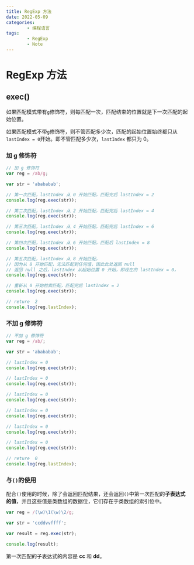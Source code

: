 ```yaml
---
title: RegExp 方法
date: 2022-05-09
categories:
        - 编程语言
tags:
        - RegExp
        - Note
---
```


# RegExp 方法

## exec()

如果匹配模式带有`g`修饰符，则每匹配一次，匹配结束的位置就是下一次匹配的起始位置。

如果匹配模式不带`g`修饰符，则不管匹配多少次，匹配的起始位置始终都只从`lastIndex = 0`开始。即不管匹配多少次，`lastIndex` 都只为 0。

### 加 g 修饰符

```js
// 加 g 修饰符
var reg = /ab/g;

var str = 'abababab';

// 第一次匹配，lastIndex 从 0 开始匹配，匹配完后 lastIndex = 2
console.log(reg.exec(str));

// 第二次匹配，lastIndex 从 2 开始匹配，匹配完后 lastIndex = 4
console.log(reg.exec(str));

// 第三次匹配，lastIndex 从 4 开始匹配，匹配完后 lastIndex = 6
console.log(reg.exec(str));

// 第四次匹配，lastIndex 从 6 开始匹配，匹配后 lastIndex = 8
console.log(reg.exec(str));

// 第五次匹配，lastIndex 从 8 开始匹配，
// 因为从 8 开始匹配，无法匹配到任何值，因此此处返回 null
// 返回 null 之后，lastIndex 从起始位置 0 开始，即现在的 lastIndex = 0，
console.log(reg.exec(str));

// 重新从 0 开始检索匹配，匹配完后 lastIndex = 2
console.log(reg.exec(str));

// reture  2
console.log(reg.lastIndex);
```

### 不加 g 修饰符

```js
// 不加 g 修饰符
var reg = /ab/;

var str = 'abababab';

// lastIndex = 0
console.log(reg.exec(str));

// lastIndex = 0
console.log(reg.exec(str));

// lastIndex = 0
console.log(reg.exec(str));

// lastIndex = 0
console.log(reg.exec(str));

// lastIndex = 0
console.log(reg.exec(str));

// lastIndex = 0
console.log(reg.exec(str));

// reture  0
console.log(reg.lastIndex);
```

### 与`()`的使用

配合`()`使用的时候，除了会返回匹配结果，还会返回`()`中第一次匹配的**子表达式的值**，并且这些值是类数组的数据位，它们存在于类数组的索引位中。

```js
var reg = /(\w)\1(\w)\2/g;

var str = 'ccddvvffff';

var result = reg.exec(str);

console.log(result);
```

第一次匹配的子表达式的内容是 **cc** 和 **dd**。
